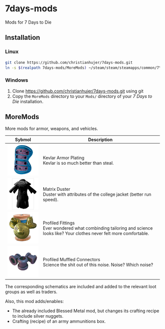 # 7days-mods
Mods for 7 Days to Die

## Installation

### Linux

```bash
git clone https://github.com/christianhujer/7days-mods.git
ln -s $(realpath 7days-mods/MoreMods) ~/steam/steam/steamapps/common/7\ Days\ To\ Die/Mods/
```

### Windows
1. Clone https://github.com/christianhujer/7days-mods.git using git
1. Copy the `MoreMods` directory to your `Mods/` directory of your _7 Days to Die_ installation.

## MoreMods
More mods for armor, weapons, and vehicles.

<table>
<thead>
<tr><th>Sybmol</th><th>Description</th></tr>
</thead>
<tbody>
<tr><td><img alt="Kevlar Armor Plating Mod" src="MoreMods/UIAtlases/ItemIconAtlas/modArmorPlatingKevlar.png"/></td><td>Kevlar Armor Plating<br/>Kevlar is so much better than steal.</td></tr>
<tr><td><img alt="Matrix Duster" src="MoreMods/UIAtlases/ItemIconAtlas/apparelCoatMatrixDuster.png"/></td><td>Matrix Duster<br/>Duster with attributes of the college jacket (better run speed).</td></tr>
<tr><td><img alt="Profiled Fittings Mod" src="MoreMods/UIAtlases/ItemIconAtlas/modArmorProfiledFittings.png"/></td><td>Profiled Fittings<br/>Ever wondered what combinding tailoring and science looks like? Your clothes never felt more comfortable.</td></tr>
<tr><td><img alt="Profiled Muffled Connectors Mod" src="MoreMods/UIAtlases/ItemIconAtlas/modArmorProfiledMuffledConnectors.png"/></td><td>Profiled Muffled Connectors<br/>Science the shit out of this noise. Noise? Which noise?</td></tr>
</tbody>
</table>

The corresponding schematics are included and added to the relevant loot groups as well as traders.

Also, this mod adds/enables:
* The already included Blessed Metal mod, but changes its crafting recipe to include silver nuggets.
* Crafting (recipe) of an army ammunitions box.
